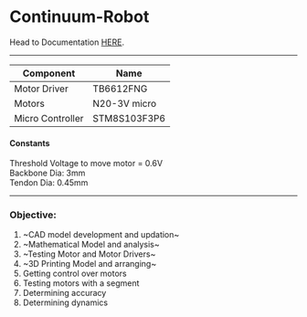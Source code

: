 # Continuum-Robot
Head to Documentation [HERE](https://github.com/xD-prateek/Continuum-Robot/blob/main/Continuum%20Robotics.pdf).
___
| Component | Name |
| -- | -- |
|Motor Driver | TB6612FNG|  
|Motors | N20-3V micro|  
|Micro Controller | STM8S103F3P6|  

#### Constants
Threshold Voltage to move motor = 0.6V  
Backbone Dia: 3mm  
Tendon Dia: 0.45mm
___

### Objective:
1. ~CAD model development and updation~
2.  ~Mathematical Model and analysis~
3. ~Testing Motor and Motor Drivers~
4. ~3D Printing Model and arranging~
5. Getting control over motors
6. Testing motors with a segment
7. Determining accuracy
8. Determining dynamics
